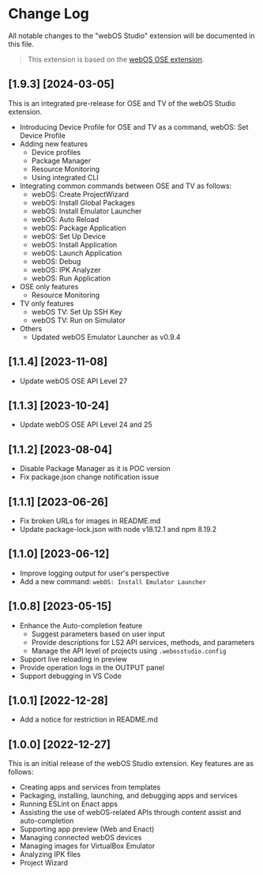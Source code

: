 # Change Log

All notable changes to the "webOS Studio" extension will be documented in this file.

> This extension is based on the [webOS OSE extension](https://marketplace.visualstudio.com/items?itemName=webOSOSESDK.webosose).

## [1.9.3] [2024-03-05]

This is an integrated pre-release for OSE and TV of the webOS Studio extension.

- Introducing Device Profile for OSE and TV as a command, webOS: Set Device Profile
- Adding new features
  - Device profiles
  - Package Manager
  - Resource Monitoring
  - Using integrated CLI
- Integrating common commands between OSE and TV as follows:
  - webOS: Create ProjectWizard
  - webOS: Install Global Packages
  - webOS: Install Emulator Launcher
  - webOS: Auto Reload
  - webOS: Package Application
  - webOS: Set Up Device
  - webOS: Install Application
  - webOS: Launch Application
  - webOS: Debug
  - webOS: IPK Analyzer
  - webOS: Run Application
- OSE only features
  - Resource Monitoring
- TV only features
  - webOS TV: Set Up SSH Key
  - webOS TV: Run on Simulator
- Others
  - Updated webOS Emulator Launcher as v0.9.4

## [1.1.4] [2023-11-08]

- Update webOS OSE API Level 27

## [1.1.3] [2023-10-24]

- Update webOS OSE API Level 24 and 25

## [1.1.2] [2023-08-04]

- Disable Package Manager as it is POC version
- Fix package.json change notification issue

## [1.1.1] [2023-06-26]

- Fix broken URLs for images in README.md
- Update package-lock.json with node v18.12.1 and npm 8.19.2

## [1.1.0] [2023-06-12]

- Improve logging output for user's perspective
- Add a new command: `webOS: Install Emulator Launcher`

## [1.0.8] [2023-05-15]

- Enhance the Auto-completion feature
  - Suggest parameters based on user input
  - Provide descriptions for LS2 API services, methods, and parameters
  - Manage the API level of projects using `.webosstudio.config`
- Support live reloading in preview
- Provide operation logs in the OUTPUT panel
- Support debugging in VS Code

## [1.0.1] [2022-12-28]

- Add a notice for restriction in README.md

## [1.0.0] [2022-12-27]

This is an initial release of the webOS Studio extension. Key features are as follows:

- Creating apps and services from templates
- Packaging, installing, launching, and debugging apps and services
- Running ESLint on Enact apps
- Assisting the use of webOS-related APIs through content assist and auto-completion
- Supporting app preview (Web and Enact)
- Managing connected webOS devices
- Managing images for VirtualBox Emulator
- Analyzing IPK files
- Project Wizard
